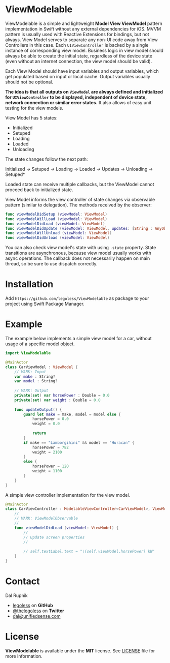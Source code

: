 # ViewModelable

ViewModelable is a simple and lightweight **Model View ViewModel** pattern implementation in Swift without any external dependencies for iOS. MVVM pattern is usually used with Reactive Extensions for bindings, but not always. View Model serves to separate any non-UI code away from View Controllers in this case. Each `UIViewController` is backed by a single instance of corresponding view model. Business logic in view model should always be able to create the initial state, regardless of the device state (even without an internet connection, the view model should be valid).

Each View Model should have input variables and output variables, which get populated based on input or local cache. Output variables usually should not be optional.

**The idea is that all outputs on `ViewModel` are always defined and initialized for `UIViewController` to be displayed, independent of device state, network connection or similar error states.** It also allows of easy unit testing for the view models.

View Model has 5 states:

- Initialized
- Setuped
- Loading
- Loaded
- Unloading

The state changes follow the next path:

Initialized -> Setuped -> Loading -> Loaded -> Updates -> Unloading -> Setuped*

Loaded state can receive multiple callbacks, but the ViewModel cannot proceed back to initialized state.

View Model informs the view controller of state changes via observable pattern (similar to delegation). The methods received by the observer:

```swift
func viewModelDidSetup (viewModel: ViewModel)
func viewModelWillLoad (viewModel: ViewModel)
func viewModelDidLoad (viewModel: ViewModel)
func viewModelDidUpdate (viewModel: ViewModel, updates: [String : AnyObject])
func viewModelWillUnload (viewModel: ViewModel)
func viewModelDidUnload (viewModel: ViewModel)
```

You can also check view model's state with using `.state` property. State transitions are asynchronous, because view model usually works with async operations. The callback does not necessarily happen on main thread, so be sure to use dispatch correctly.

# Installation

Add `https://github.com/legoless/ViewModelable` as package to your project using Swift Package Manager.

# Example

The example below implements a simple view model for a car, without usage of a specific model object.

```swift
import ViewModelable

@MainActor
class CarViewModel : ViewModel {
    // MARK: Input
    var make : String?
    var model : String?
    
    // MARK: Output
    private(set) var horsePower : Double = 0.0
    private(set) var weight : Double = 0.0
    
    func updateOutput() {
        guard let make = make, model = model else {
            horsePower = 0.0
            weight = 0.0
            
            return
        }
        if make == "Lamborgihini" && model == "Huracan" {
            horsePower = 782
            weight = 2100
        }
        else {
            horsePower = 120
            weight = 1100
        }
    }
}
```

A simple view controller implementation for the view model.

```swift
@MainActor
class CarViewController : ModelableViewController<CarViewModel>, ViewModelObservable {
    //
    // MARK: ViewModelObservable
    //
    func viewModelDidLoad (viewModel: ViewModel) {
        //
        // Update screen properties
        //
        
        // self.textLabel.text = "\(self.viewModel.horsePower) kW"
    }
}

```

Contact
======

Dal Rupnik

- [legoless](https://github.com/legoless) on **GitHub**
- [@thelegoless](https://twitter.com/thelegoless) on **Twitter**
- [dal@unifiedsense.com](mailto:dal@unifiedsense.com)

License
======

**ViewModelable** is available under the **MIT** license. See [LICENSE](https://github.com/Legoless/ViewModelable/blob/master/LICENSE) file for more information.
